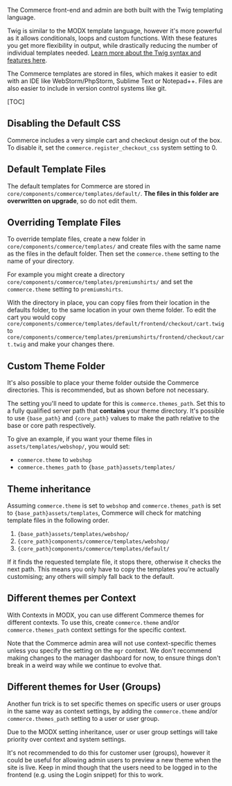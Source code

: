 The Commerce front-end and admin are both built with the Twig templating language. 

Twig is similar to the MODX template language, however it's more powerful as it allows conditionals, loops and custom functions. With these features you get more flexibility in output, while drastically reducing the number of individual templates needed. [Learn more about the Twig syntax and features here](http://twig.sensiolabs.org/doc/2.x/templates.html). 

The Commerce templates are stored in files, which makes it easier to edit with an IDE like WebStorm/PhpStorm, Sublime Text or Notepad++. Files are also easier to include in version control systems like git.

[TOC]

## Disabling the Default CSS

Commerce includes a very simple cart and checkout design out of the box. To disable it, set the `commerce.register_checkout_css` system setting to 0. 

## Default Template Files

The default templates for Commerce are stored in `core/components/commerce/templates/default/`. **The files in this folder are overwritten on upgrade**, so do not edit them.  

## Overriding Template Files

To override template files, create a new folder in `core/components/commerce/templates/` and create files with the same name as the files in the default folder. Then set the `commerce.theme` setting to the name of your directory. 

For example you might create a directory `core/components/commerce/templates/premiumshirts/` and set the `commerce.theme` setting to `premiumshirts`.

With the directory in place, you can copy files from their location in the defaults folder, to the same location in your own theme folder. To edit the cart you would copy `core/components/commerce/templates/default/frontend/checkout/cart.twig` to `core/components/commerce/templates/premiumshirts/frontend/checkout/cart.twig` and make your changes there.

## Custom Theme Folder

It's also possible to place your theme folder outside the Commerce directories. This is recommended, but as shown before not necessary.

The setting you'll need to update for this is `commerce.themes_path`. Set this to a fully qualified server path that **contains** your theme directory. It's possible to use `{base_path}` and `{core_path}` values to make the path relative to the base or core path respectively.

To give an example, if you want your theme files in `assets/templates/webshop/`, you would set:

- `commerce.theme` to `webshop`
- `commerce.themes_path` to `{base_path}assets/templates/`

## Theme inheritance

Assuming `commerce.theme` is set to `webshop` and `commerce.themes_path` is set to `{base_path}assets/templates`, Commerce will check for matching template files in the following order. 

1. `{base_path}assets/templates/webshop/`
2. `{core_path}components/commerce/templates/webshop/`
3. `{core_path}components/commerce/templates/default/`

If it finds the requested template file, it stops there, otherwise it checks the next path. This means you only have to copy the templates you're actually customising; any others will simply fall back to the default. 

## Different themes per Context

With Contexts in MODX, you can use different Commerce themes for different contexts. To use this, create `commerce.theme` and/or `commerce.themes_path` context settings for the specific context. 

Note that the Commerce admin area will not use context-specific themes unless you specify the setting on the `mgr` context. We don't recommend making changes to the manager dashboard for now, to ensure things don't break in a weird way while we continue to evolve that.

## Different themes for User (Groups)

Another fun trick is to set specific themes on specific users or user groups in the same way as context settings, by adding the `commerce.theme` and/or `commerce.themes_path` setting to a user or user group.
 
Due to the MODX setting inheritance, user or user group settings will take priority over context and system settings. 

It's not recommended to do this for customer user (groups), however it could be useful for allowing admin users to preview a new theme when the site is live. Keep in mind though that the users need to be logged in to the frontend (e.g. using the Login snippet) for this to work.
